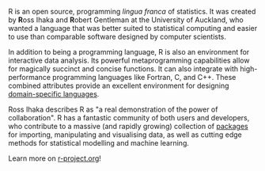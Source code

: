 R is an open source, programming *lingua franca* of statistics. 
It was created by **R**oss Ihaka and **R**obert Gentleman at the University of Auckland, who wanted a language that was better suited to statistical computing and easier to use than comparable software designed by computer scientists.

In addition to being a programming language, R is also an environment for interactive data analysis. 
Its powerful metaprogramming capabilities allow for magically succinct and concise functions. 
It can also integrate with high-performance programming languages like Fortran, C, and C++. 
These combined attributes provide an excellent environment for designing [domain-specific languages](https://en.wikipedia.org/wiki/Domain-specific_language).

Ross Ihaka describes R as "a real demonstration of the power of collaboration". 
R has a fantastic community of both users and developers, who contribute to a massive (and rapidly growing) collection of [packages](https://cran.r-project.org/) for importing, manipulating and visualising data, as well as cutting edge methods for statistical modelling and machine learning.

Learn more on [r-project.org](https://www.r-project.org/)!
